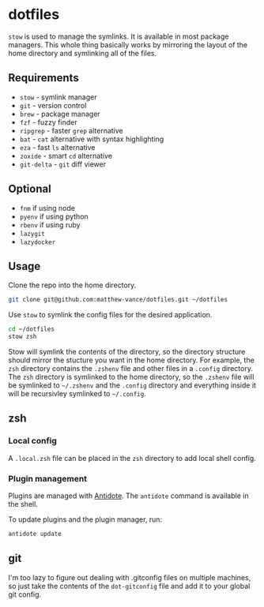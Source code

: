# dotfiles

`stow` is used to manage the symlinks. It is available in most package managers.
This whole thing basically works by mirroring the layout of the home directory and symlinking all of the files.

## Requirements

- `stow` - symlink manager
- `git` - version control
- `brew` - package manager
- `fzf` - fuzzy finder
- `ripgrep` - faster `grep` alternative
- `bat` - `cat` alternative with syntax highlighting
- `eza` - fast `ls` alternative
- `zoxide` - smart `cd` alternative
- `git-delta` - `git` diff viewer

## Optional

- `fnm` if using node
- `pyenv` if using python
- `rbenv` if using ruby
- `lazygit`
- `lazydocker`

## Usage

Clone the repo into the home directory.

```sh
git clone git@github.com:matthew-vance/dotfiles.git ~/dotfiles
```

Use `stow` to symlink the config files for the desired application.

```sh
cd ~/dotfiles
stow zsh
```

Stow will symlink the contents of the directory, so the directory structure should mirror the stucture you want in the home directory. For example, the `zsh` directory contains the `.zshenv` file and other files in a `.config` directory. The `zsh` directory is symlinked to the home directory, so the `.zshenv` file will be symlinked to `~/.zshenv` and the `.config` directory and everything inside it will be recursivley symlinked to `~/.config`.

## zsh

### Local config

A `.local.zsh` file can be placed in the `zsh` directory to add local shell config.

### Plugin management

Plugins are managed with [Antidote](https://getantidote.github.io/). The `antidote` command is available in the shell.

To update plugins and the plugin manager, run:

```sh
antidote update
```

## git

I'm too lazy to figure out dealing with .gitconfig files on multiple machines, so just take the contents of the `dot-gitconfig` file and add it to your global git config.
